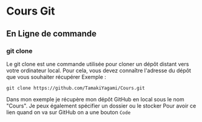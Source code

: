 # Cours Git

## En Ligne de commande 

### git clone
Le git clone est une commande utilisée pour cloner un dépôt distant vers votre ordinateur local.  Pour cela, vous devez connaître l'adresse du dépôt que vous souhaiter récupérer 
Exemple :
```
git clone https://github.com/TamakiYagami/Cours.git
```
Dans mon exemple je récupère mon dépôt GitHub en local sous le nom "Cours". Je peux également spécifier un dossier ou le stocker 
Pour avoir ce lien quand on va sur GitHub on a une bouton `Code` 